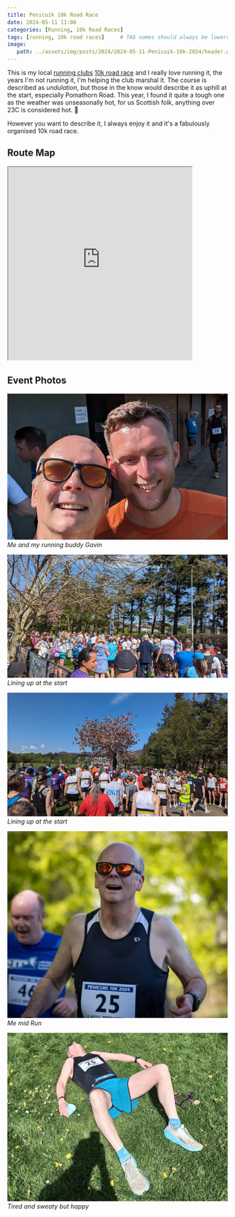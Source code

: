 ```yaml
---
title: Penicuik 10k Road Race
date: 2024-05-11 11:00
categories: [Running, 10k Road Races]
tags: [running, 10k road races]     # TAG names should always be lowercase
image:
   path: ../assets/img/posts/2024/2024-05-11-Penicuik-10k-2024/header.webp
---
```


This is my local [running clubs](https://penicuikharriers.org.uk/) [10k road race](https://penicuikharriers.org.uk/10k-road-race/) and I really love running it, the years I'm not running it, I'm helping the club marshal it. The course is described as _undulation_, but those in the know would describe it as uphill at the start, especially Pomathorn Road. This year, I found it quite a tough one as the weather was unseasonally hot, for us Scottish folk, anything over 23C is considered hot. 🤣

However you want to describe it, I always enjoy it and it's a fabulously organised 10k road race.

## Route Map

<iframe src="https://www.google.com/maps/d/embed?mid=1OFamEzCynrZMmd9cVe5XemWfMq4&hl=en&ehbc=2E312F" width="420" height="440"></iframe>

## Event Photos

![Gavin Abel](../assets/img/posts/2024/2024-05-11-Penicuik-10k-2024/PXL_20240511_094814333.MP.webp)_Me and my running buddy Gavin_

![Lining up for the start](../assets/img/posts/2024/2024-05-11-Penicuik-10k-2024/PXL_20240511_100005277.MP.webp)_Lining up at the start_

![Lining up for the start](../assets/img/posts/2024/2024-05-11-Penicuik-10k-2024/PXL_20240511_100021214.webp)_Lining up at the start_

![Running the Penicuik 10k](../assets/img/posts/2024/2024-05-11-Penicuik-10k-2024/FB_IMG_1715892432469.webp)_Me mid Run_

![Me at the finish, knackered](../assets/img/posts/2024/2024-05-11-Penicuik-10k-2024/Penicuik_10k_Finished.webp)_Tired and sweaty but happy_

